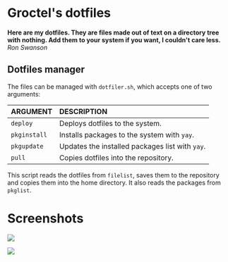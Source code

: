 # Groctel's dotfiles

**Here are my dotfiles.
They are files made out of text on a directory tree with nothing.
Add them to your system if you want, I couldn't care less.** *Ron Swanson*

## Dotfiles manager

The files can be managed with `dotfiler.sh`, which accepts one of two arguments:

| ARGUMENT     | DESCRIPTION                                     |
| :----------- | :---------------------------------------------- |
| `deploy`     | Deploys dotfiles to the system.                 |
| `pkginstall` | Installs packages to the system with `yay`.     |
| `pkgupdate`  | Updates the installed packages list with `yay`. |
| `pull`       | Copies dotfiles into the repository.            |

This script reads the dotfiles from `filelist`, saves them to the repository and copies them into the home directory.
It also reads the packages from `pkglist`.

# Screenshots

![](https://i.imgur.com/ELCiyn4.jpg)

![](https://i.imgur.com/1rmIbj5.jpg)

